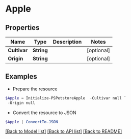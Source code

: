 # Apple
## Properties

Name | Type | Description | Notes
------------ | ------------- | ------------- | -------------
**Cultivar** | **String** |  | [optional] 
**Origin** | **String** |  | [optional] 

## Examples

- Prepare the resource
```powershell
$Apple = Initialize-PSPetstoreApple  -Cultivar null `
 -Origin null
```

- Convert the resource to JSON
```powershell
$Apple | ConvertTo-JSON
```

[[Back to Model list]](../README.md#documentation-for-models) [[Back to API list]](../README.md#documentation-for-api-endpoints) [[Back to README]](../README.md)

